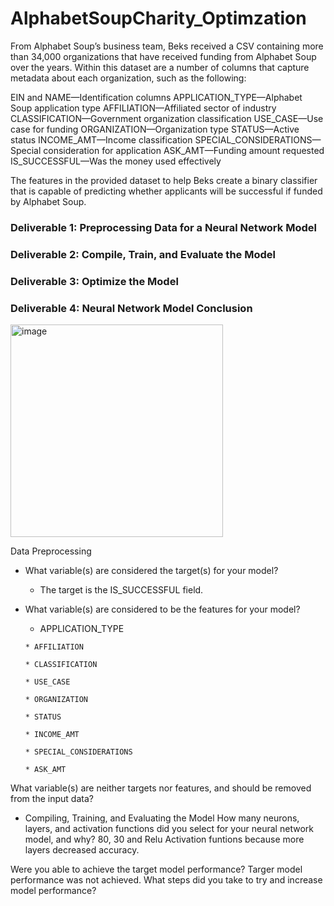 # AlphabetSoupCharity_Optimzation

From Alphabet Soup’s business team, Beks received a CSV containing more than 34,000 organizations that have received funding from Alphabet Soup over the years. 
Within this dataset are a number of columns that capture metadata about each organization, such as the following:

EIN and NAME—Identification columns
APPLICATION_TYPE—Alphabet Soup application type
AFFILIATION—Affiliated sector of industry
CLASSIFICATION—Government organization classification
USE_CASE—Use case for funding
ORGANIZATION—Organization type
STATUS—Active status
INCOME_AMT—Income classification
SPECIAL_CONSIDERATIONS—Special consideration for application
ASK_AMT—Funding amount requested
IS_SUCCESSFUL—Was the money used effectively

The features in the provided dataset to help Beks create a binary classifier that is capable of predicting whether applicants will be successful if funded by Alphabet Soup.

### Deliverable 1: Preprocessing Data for a Neural Network Model



### Deliverable 2: Compile, Train, and Evaluate the Model
### Deliverable 3: Optimize the Model
### Deliverable 4: Neural Network Model Conclusion

<img width="340" alt="image" src="https://user-images.githubusercontent.com/95591222/164356885-4bc99e9c-adf1-4048-ae06-6bf847c9578e.png">

Data Preprocessing
* What variable(s) are considered the target(s) for your model?
     * The target is the IS_SUCCESSFUL field. 
* What variable(s) are considered to be the features for your model?
     * APPLICATION_TYPE
   
      * AFFILIATION
   
      * CLASSIFICATION
   
      *	USE_CASE
   
      *	ORGANIZATION
   
      *	STATUS
   
      *	INCOME_AMT
   
      *	SPECIAL_CONSIDERATIONS
   
      *	ASK_AMT
What variable(s) are neither targets nor features, and should be removed from the input data?
* Compiling, Training, and Evaluating the Model
How many neurons, layers, and activation functions did you select for your neural network model, and why?
80, 30 and Relu Activation funtions because more layers decreased accuracy. 

Were you able to achieve the target model performance?
Targer model performance was not achieved. 
What steps did you take to try and increase model performance?

